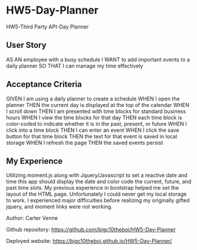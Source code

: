 # HW5-Day-Planner
HW5-Third Party API-Day Planner

## User Story
AS AN employee with a busy schedule
I WANT to add important events to a daily planner
SO THAT I can manage my time effectively

## Acceptance Criteria
GIVEN I am using a daily planner to create a schedule
WHEN I open the planner
THEN the current day is displayed at the top of the calendar
WHEN I scroll down
THEN I am presented with time blocks for standard business hours
WHEN I view the time blocks for that day
THEN each time block is color-coded to indicate whether it is in the past, present, or future
WHEN I click into a time block
THEN I can enter an event
WHEN I click the save button for that time block
THEN the text for that event is saved in local storage
WHEN I refresh the page
THEN the saved events persist

## My Experience
Utilizing moment.js along with Jquery/Javascript to set a reactive date and time this app should display the date and color code the current, future, and past time slots. My previous experience in bootstrap helped me set the layout of the HTML page.
Unfortunately I could never get my local storage to work. I experienced major difficulties before realizing my originally gifted jquery, and moment links were not working.

Author: Carter Venne

Github repository: https://github.com/bigc10theboi/HW5-Day-Planner

Deployed website: https://bigc10theboi.github.io/HW5-Day-Planner/
